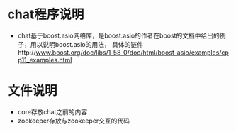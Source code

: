 # chat程序说明

- chat基于boost.asio网络库，是boost.asio的作者在boost的文档中给出的例子，用以说明boost.asio的用法， 具体的链件http://www.boost.org/doc/libs/1_58_0/doc/html/boost_asio/examples/cpp11_examples.html

# 文件说明
- core存放chat之前的内容
- zookeeper存放与zookeeper交互的代码
